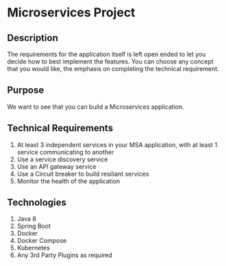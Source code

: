 
# Microservices Project

## Description

The requirements for the application itself is left open ended to let you decide how to best implement the features. You can choose any concept that you would like, the emphasis on completing the technical requirement.

## Purpose

We want to see that you can build a Microservices application.  

## Technical Requirements

1. At least 3 independent services in your MSA application, with at least 1 service communicating to another
2. Use a service discovery service
3. Use an API gateway service 
4. Use a Circuit breaker to build resiliant services 
5. Monitor the health of the application 

## Technologies
1. Java 8
2. Spring Boot
4. Docker 
5. Docker Compose 
6. Kubernetes
7. Any 3rd Party Plugins as required
